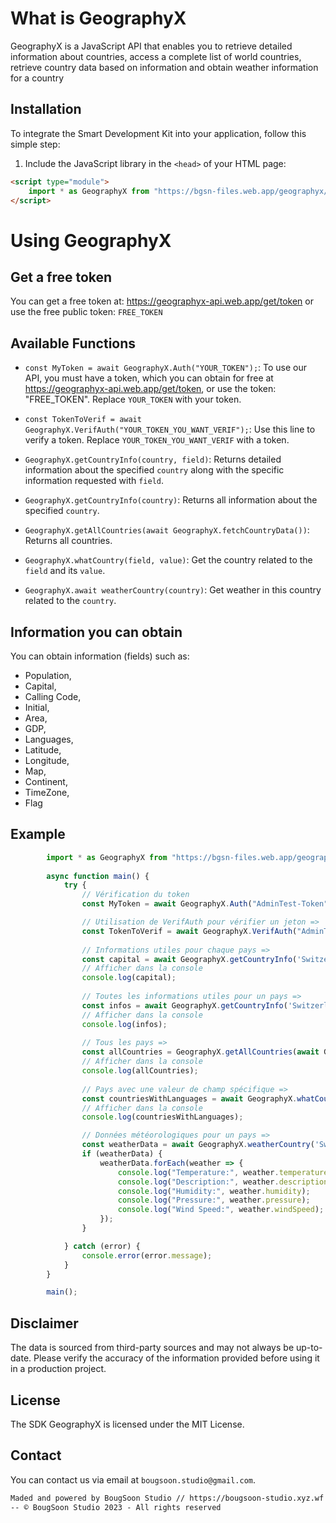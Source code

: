 # What is GeographyX

GeographyX is a JavaScript API that enables you to retrieve detailed information about countries, access a complete list of world countries, retrieve country data based on information and obtain weather information for a country

## Installation

To integrate the Smart Development Kit into your application, follow this simple step:

1. Include the JavaScript library in the `<head>` of your HTML page:

```html
<script type="module">
    import * as GeographyX from "https://bgsn-files.web.app/geographyx/geographyx.js";
</script>
```

# Using GeographyX

## Get a free token

You can get a free token at: https://geographyx-api.web.app/get/token or use the free public token: `FREE_TOKEN`

## Available Functions

- `const MyToken = await GeographyX.Auth("YOUR_TOKEN");`: To use our API, you must have a token, which you can obtain for free at https://geographyx-api.web.app/get/token, or use the token: "FREE_TOKEN". Replace `YOUR_TOKEN` with your token.
- `const TokenToVerif = await GeographyX.VerifAuth("YOUR_TOKEN_YOU_WANT_VERIF");`: Use this line to verify a token. Replace `YOUR_TOKEN_YOU_WANT_VERIF` with a token.

- `GeographyX.getCountryInfo(country, field)`: Returns detailed information about the specified `country` along with the specific information requested with `field`.
- `GeographyX.getCountryInfo(country)`: Returns all information about the specified `country`.
- `GeographyX.getAllCountries(await GeographyX.fetchCountryData())`: Returns all countries.
- `GeographyX.whatCountry(field, value)`: Get the country related to the `field` and its `value`.
- `GeographyX.await weatherCountry(country)`: Get weather in this country related to the `country`.

## Information you can obtain

You can obtain information (fields) such as:
- Population,
- Capital,
- Calling Code,
- Initial,
- Area,
- GDP,
- Languages,
- Latitude,
- Longitude,
- Map,
- Continent,
- TimeZone,
- Flag

## Example

```javascript
        import * as GeographyX from "https://bgsn-files.web.app/geographyx/geographyx.js";
        
        async function main() {
            try {
                // Vérification du token
                const MyToken = await GeographyX.Auth("AdminTest-Token"); 

                // Utilisation de VerifAuth pour vérifier un jeton =>
                const TokenToVerif = await GeographyX.VerifAuth("AdminTest-Token");
        
                // Informations utiles pour chaque pays =>
                const capital = await GeographyX.getCountryInfo('Switzerland', 'capital');
                // Afficher dans la console
                console.log(capital);
        
                // Toutes les informations utiles pour un pays =>
                const infos = await GeographyX.getCountryInfo('Switzerland');
                // Afficher dans la console
                console.log(infos);
        
                // Tous les pays =>
                const allCountries = GeographyX.getAllCountries(await GeographyX.fetchCountryData());
                // Afficher dans la console
                console.log(allCountries);
        
                // Pays avec une valeur de champ spécifique =>
                const countriesWithLanguages = await GeographyX.whatCountry('initial', 'CH');
                // Afficher dans la console
                console.log(countriesWithLanguages);

                // Données météorologiques pour un pays =>
                const weatherData = await GeographyX.weatherCountry('Switzerland');
                if (weatherData) {
                    weatherData.forEach(weather => {
                        console.log("Temperature:", weather.temperature);
                        console.log("Description:", weather.description);
                        console.log("Humidity:", weather.humidity);
                        console.log("Pressure:", weather.pressure);
                        console.log("Wind Speed:", weather.windSpeed);
                    });
                }

            } catch (error) {
                console.error(error.message);
            }
        }

        main();
```

## Disclaimer

The data is sourced from third-party sources and may not always be up-to-date. Please verify the accuracy of the information provided before using it in a production project.

## License

The SDK GeographyX is licensed under the MIT License.

## Contact

You can contact us via email at `bougsoon.studio@gmail.com`.
```txt
Maded and powered by BougSoon Studio // https://bougsoon-studio.xyz.wf
-- © BougSoon Studio 2023 - All rights reserved
```
